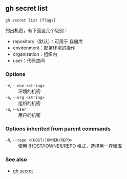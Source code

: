 ## gh secret list

```
gh secret list [flags]
```

列出机密，有下面这几个级别：

- repository（默认）：可用于 存储库
- environment：部署环境的操作
- organization：组织内
- user：代码空间

### Options

<dl class="flags">
	<dt><code>-e</code>, <code>--env &lt;string&gt;</code></dt>
	<dd>环境的机密</dd>

<dt><code>-o</code>, <code>--org &lt;string&gt;</code></dt>
<dd>组织的机密</dd>

<dt><code>-u</code>, <code>--user</code></dt>
<dd>用户的机密</dd>

</dl>

### Options inherited from parent commands

<dl class="flags">
	<dt><code>-R</code>, <code>--repo &lt;[HOST/]OWNER/REPO&gt;</code></dt>
	<dd>使用 [HOST/]OWNER/REPO 格式，选择另一存储库</dd>
</dl>

### See also

- [gh secret](./gh_secret.zh.md)
